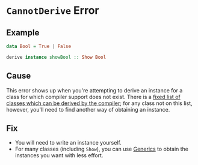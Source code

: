 # `CannotDerive` Error

## Example

```purescript
data Bool = True | False

derive instance showBool :: Show Bool
```

## Cause

This error shows up when you're attempting to derive an instance for a class
for which compiler support does not exist. There is a [fixed list of classes
which can be derived by the compiler][derivable]; for any class not on this
list, however, you'll need to find another way of obtaining an instance.

## Fix

- You will need to write an instance yourself.
- For many classes (including `Show`), you can use [Generics][generics] to obtain the
  instances you want with less effort.

[generics]: https://pursuit.purescript.org/packages/purescript-generics-rep
[derivable]: https://github.com/purescript/documentation/blob/master/language/Type-Classes.md#type-class-deriving
